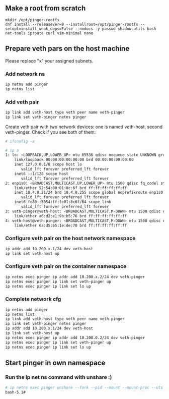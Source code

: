 ## Make a root from scratch

```
mkdir /opt/pinger-rootfs
dnf install --releasever=9 --installroot=/opt/pinger-rootfs --setopt=install_weak_deps=False --nodocs -y passwd shadow-utils bash net-tools iproute curl vim-minimal nano
```

## Prepare veth pars on the host machine

Please replace "x" your assigned subnets.

### Add network ns

```bash
ip netns add pinger
ip netns list
```

### Add veth pair


```bash
ip link add veth-host type veth peer name veth-pinger
ip link set veth-pinger netns pinger
```

Create veth pair with two network devices: one is named veth-host, second veth-pinger. Check if you see both of them:

```bash
# ifconfig -a

# ip a
1: lo: <LOOPBACK,UP,LOWER_UP> mtu 65536 qdisc noqueue state UNKNOWN group default qlen 1000
    link/loopback 00:00:00:00:00:00 brd 00:00:00:00:00:00
    inet 127.0.0.1/8 scope host lo
       valid_lft forever preferred_lft forever
    inet6 ::1/128 scope host 
       valid_lft forever preferred_lft forever
2: enp1s0: <BROADCAST,MULTICAST,UP,LOWER_UP> mtu 1500 qdisc fq_codel state UP group default qlen 1000
    link/ether 52:54:00:01:8c:6f brd ff:ff:ff:ff:ff:ff
    inet 10.4.0.21/24 brd 10.4.0.255 scope global noprefixroute enp1s0
       valid_lft forever preferred_lft forever
    inet6 fe80::5054:ff:fe01:8c6f/64 scope link 
       valid_lft forever preferred_lft forever
3: veth-pinger@veth-host: <BROADCAST,MULTICAST,M-DOWN> mtu 1500 qdisc noop state DOWN group default qlen 1000
    link/ether a6:d2:e1:9b:b5:76 brd ff:ff:ff:ff:ff:ff
4: veth-host@veth-pinger: <BROADCAST,MULTICAST,M-DOWN> mtu 1500 qdisc noop state DOWN group default qlen 1000
    link/ether 6a:d5:65:1e:de:70 brd ff:ff:ff:ff:ff:ff
```

### Configure veth pair on the host network namespace

```bash
ip addr add 10.200.x.1/24 dev veth-host
ip link set veth-host up
```


### Configure veth pair on the container namespace


```bash
ip netns exec pinger ip addr add 10.200.x.2/24 dev veth-pinger
ip netns exec pinger ip link set veth-pinger up
ip netns exec pinger ip link set lo up
```


### Complete network cfg
```bash
ip netns add pinger
ip netns list
ip link add veth-host type veth peer name veth-pinger
ip link set veth-pinger netns pinger
ip addr add 10.200.x.1/24 dev veth-host
ip link set veth-host up
ip netns exec pinger ip addr add 10.200.0.2/24 dev veth-pinger
ip netns exec pinger ip link set veth-pinger up
ip netns exec pinger ip link set lo up
```


## Start pinger in own namespace


### Run the ip net ns command with unshare :)

```bash
# ip netns exec pinger unshare --fork --pid --mount --mount-proc --uts --ipc -- chroot /opt/pinger-rootfs/ /bin/bash
bash-5.1#
```
